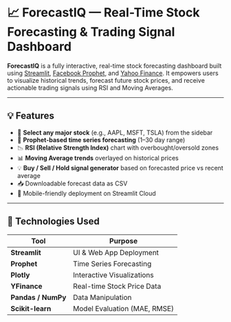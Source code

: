 # 📈 ForecastIQ — Real-Time Stock Forecasting & Trading Signal Dashboard

**ForecastIQ** is a fully interactive, real-time stock forecasting dashboard built using [Streamlit](https://streamlit.io/), [Facebook Prophet](https://facebook.github.io/prophet/), and [Yahoo Finance](https://pypi.org/project/yfinance/). It empowers users to visualize historical trends, forecast future stock prices, and receive actionable trading signals using RSI and Moving Averages.

---

## 💡 Features

- 🔎 **Select any major stock** (e.g., AAPL, MSFT, TSLA) from the sidebar
- 🧠 **Prophet-based time series forecasting** (1–30 day range)
- 📉 **RSI (Relative Strength Index)** chart with overbought/oversold zones
- 📊 **Moving Average trends** overlayed on historical prices
- 💡 **Buy / Sell / Hold signal generator** based on forecasted price vs recent average
- 📥 Downloadable forecast data as CSV
- 📱 Mobile-friendly deployment on Streamlit Cloud

---

## 🚀 Technologies Used

| Tool | Purpose |
|------|---------|
| **Streamlit** | UI & Web App Deployment |
| **Prophet** | Time Series Forecasting |
| **Plotly** | Interactive Visualizations |
| **YFinance** | Real-time Stock Price Data |
| **Pandas / NumPy** | Data Manipulation |
| **Scikit-learn** | Model Evaluation (MAE, RMSE) |


